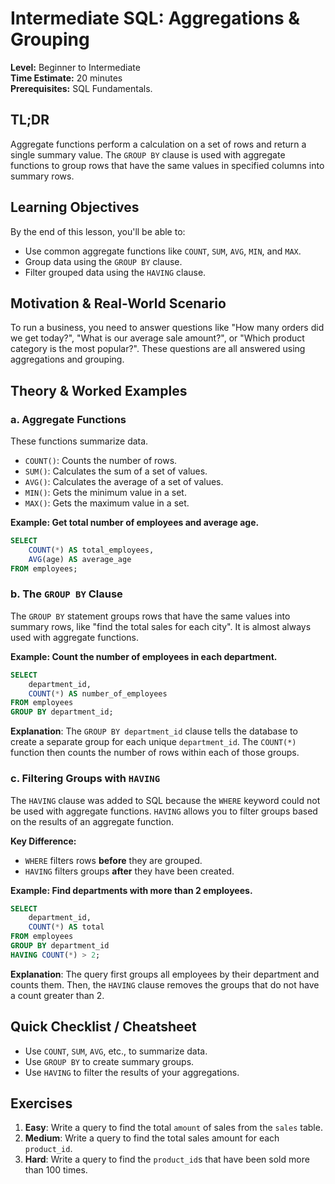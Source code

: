 # Intermediate SQL: Aggregations & Grouping

**Level:** Beginner to Intermediate  
**Time Estimate:** 20 minutes  
**Prerequisites:** SQL Fundamentals.

## TL;DR
Aggregate functions perform a calculation on a set of rows and return a single summary value. The `GROUP BY` clause is used with aggregate functions to group rows that have the same values in specified columns into summary rows.

## Learning Objectives
By the end of this lesson, you'll be able to:
- Use common aggregate functions like `COUNT`, `SUM`, `AVG`, `MIN`, and `MAX`.
- Group data using the `GROUP BY` clause.
- Filter grouped data using the `HAVING` clause.

## Motivation & Real-World Scenario
To run a business, you need to answer questions like "How many orders did we get today?", "What is our average sale amount?", or "Which product category is the most popular?". These questions are all answered using aggregations and grouping.

## Theory & Worked Examples

### a. Aggregate Functions
These functions summarize data.

- `COUNT()`: Counts the number of rows.
- `SUM()`: Calculates the sum of a set of values.
- `AVG()`: Calculates the average of a set of values.
- `MIN()`: Gets the minimum value in a set.
- `MAX()`: Gets the maximum value in a set.

**Example: Get total number of employees and average age.**
```sql
SELECT 
    COUNT(*) AS total_employees,
    AVG(age) AS average_age
FROM employees;
```

### b. The `GROUP BY` Clause
The `GROUP BY` statement groups rows that have the same values into summary rows, like "find the total sales for each city". It is almost always used with aggregate functions.

**Example: Count the number of employees in each department.**
```sql
SELECT 
    department_id, 
    COUNT(*) AS number_of_employees
FROM employees
GROUP BY department_id;
```
**Explanation**: The `GROUP BY department_id` clause tells the database to create a separate group for each unique `department_id`. The `COUNT(*)` function then counts the number of rows within each of those groups.

### c. Filtering Groups with `HAVING`

The `HAVING` clause was added to SQL because the `WHERE` keyword could not be used with aggregate functions. `HAVING` allows you to filter groups based on the results of an aggregate function.

**Key Difference:**
- `WHERE` filters rows **before** they are grouped.
- `HAVING` filters groups **after** they have been created.

**Example: Find departments with more than 2 employees.**
```sql
SELECT 
    department_id, 
    COUNT(*) AS total
FROM employees
GROUP BY department_id
HAVING COUNT(*) > 2;
```
**Explanation**: The query first groups all employees by their department and counts them. Then, the `HAVING` clause removes the groups that do not have a count greater than 2.

## Quick Checklist / Cheatsheet
- Use `COUNT`, `SUM`, `AVG`, etc., to summarize data.
- Use `GROUP BY` to create summary groups.
- Use `HAVING` to filter the results of your aggregations.

## Exercises
1.  **Easy**: Write a query to find the total `amount` of sales from the `sales` table.
2.  **Medium**: Write a query to find the total sales amount for each `product_id`.
3.  **Hard**: Write a query to find the `product_id`s that have been sold more than 100 times.
